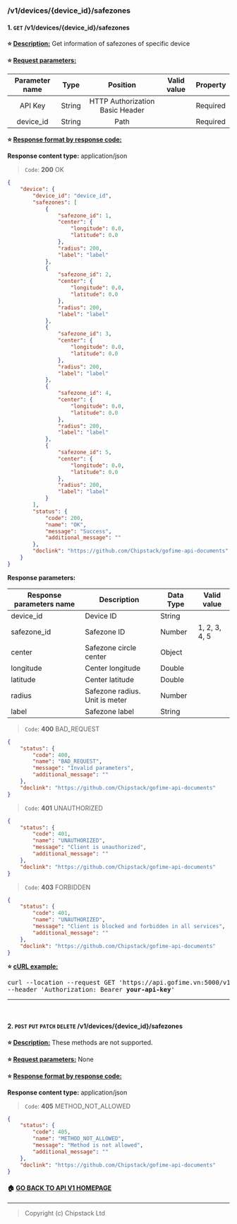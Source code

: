### /v1/devices/{device_id}/safezones

#### 1. `GET` /v1/devices/{device_id}/safezones

**:star: <ins>Description:</ins>** Get information of safezones of specific device

**:star: <ins>Request parameters:</ins>**

| Parameter name |  Type  |            Position             | Valid value                                           | Property |
| :------------: | :----: | :-----------------------------: | ----------------------------------------------------- | -------- |
|    API Key     | String | HTTP Authorization Basic Header |                                                       | Required |
|   device_id    | String |              Path               |                                                       | Required |


**:star: <ins>Response format by response code:</ins>**

**Response content type:** application/json

> `Code`: **200** OK

```json
{
	"device": {
		"device_id": "device_id",
		"safezones": [
			{
				"safezone_id": 1,
				"center": {
					"longitude": 0.0,
					"latitude": 0.0
				},
				"radius": 200,
				"label": "label"
			},
			{
				"safezone_id": 2,
				"center": {
					"longitude": 0.0,
					"latitude": 0.0
				},
				"radius": 200,
				"label": "label"
			},
			{
				"safezone_id": 3,
				"center": {
					"longitude": 0.0,
					"latitude": 0.0
				},
				"radius": 200,
				"label": "label"
			},
			{
				"safezone_id": 4,
				"center": {
					"longitude": 0.0,
					"latitude": 0.0
				},
				"radius": 200,
				"label": "label"
			},
			{
				"safezone_id": 5,
				"center": {
					"longitude": 0.0,
					"latitude": 0.0
				},
				"radius": 200,
				"label": "label"
			}
		],
		"status": {
			"code": 200,
			"name": "OK",
			"message": "Success",
			"additional_message": ""
		},
		"doclink": "https://github.com/Chipstack/gofime-api-documents"
	}
}
```

**Response parameters:**

| Response parameters name | Description                    | Data Type    | Valid value   |
| ------------------------ | ------------------------------ | ------------ | ------------- |
| device_id                | Device ID                      | String       |               |
| safezone_id              | Safezone ID                    | Number       | 1, 2, 3, 4, 5 |
| center                   | Safezone circle center         | Object       |               |
| longitude                | Center longitude               | Double  |               |
| latitude                 | Center latitude                | Double  |               |
| radius                   | Safezone radius. Unit is meter | Number       |               |
| label                    | Safezone label                 | String       |               |



> `Code`: **400** BAD_REQUEST

```json
{
	"status": {
		"code": 400,
		"name": "BAD_REQUEST",
		"message": "Invalid parameters",
		"additional_message": ""
	},
	"doclink": "https://github.com/Chipstack/gofime-api-documents"
}
```



> `Code`: **401** UNAUTHORIZED

```json
{
	"status": {
		"code": 401,
		"name": "UNAUTHORIZED",
		"message": "Client is unauthorized",
		"additional_message": ""
	},
	"doclink": "https://github.com/Chipstack/gofime-api-documents"
}
```



> `Code`: **403** FORBIDDEN

```json
{
	"status": {
		"code": 401,
		"name": "UNAUTHORIZED",
		"message": "Client is blocked and forbidden in all services",
		"additional_message": ""
	},
	"doclink": "https://github.com/Chipstack/gofime-api-documents"
}
```
**:star: <ins>cURL example:</ins>**
<pre>
curl --location --request GET 'https://api.gofime.vn:5000/v1/devices/<b>your-device-id</b>/safezones' \
--header 'Authorization: Bearer <b>your-api-key</b>'
</pre>

------
<br />

#### 2.  `POST` `PUT` `PATCH` `DELETE` /v1/devices/{device_id}/safezones

**:star: <ins>Description:</ins>** These methods are not supported.

**:star: <ins>Request parameters:</ins>** None

**:star: <ins>Response format by response code:</ins>**

**Response content type:** application/json

> `Code`: **405** METHOD_NOT_ALLOWED

```json
{
	"status": {
		"code": 405,
		"name": "METHOD_NOT_ALLOWED",
		"message": "Method is not allowed",
		"additional_message": ""
	},
	"doclink": "https://github.com/Chipstack/gofime-api-documents"
}
```



#### :house: [GO BACK TO API V1 HOMEPAGE](README.md)

------

> Copyright (c) Chipstack Ltd
